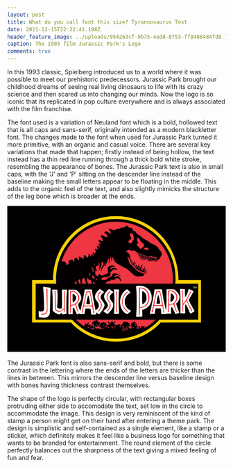 ```yaml
---
layout: post
title: What do you call font this size? Tyrannosaurus Text
date: 2021-12-15T22:22:41.198Z
header_feature_image: ../uploads/954263cf-9b75-4edd-8753-ff8488484fd8.jpeg
caption: The 1993 film Jurassic Park's Logo
comments: true
---
```

In this 1993 classic, Spielberg introduced us to a world where it was possible to meet our prehistoric predecessors. Jurassic Park brought our childhood dreams of seeing real living dinosaurs to life with its crazy science and then scared us into changing our minds. Now the logo is so iconic that its replicated in pop culture everywhere and is always associated with the film franchise.

The font used is a variation of Neuland font which is a bold, hollowed text that is all caps and sans-serif, originally intended as a modern blackletter font. The changes made to the font when used for Jurassic Park turned it more primitive, with an organic and casual voice. There are several key variations that made that happen; firstly instead of being hollow, the text instead has a thin red line running through a thick bold white stroke, resembling the appearance of bones. The Jurassic Park text is also in small caps, with the 'J' and 'P' sitting on the descender line instead of the baseline making the small letters appear to be floating in the middle. This adds to the organic feel of the text, and also slightly mimicks the structure of the leg bone which is broader at the ends.

![Jurassic Park logo - Source: IMDB](../uploads/d9021b30-76e1-4864-be96-e0a7fa3e51ce.jpeg "Jurassic Park logo - Source: IMDB")

The Jurassic Park font is also sans-serif and bold, but there is some contrast in the lettering where the ends of the letters are thicker than the lines in between. This mirrors the descender line versus baseline design with bones having thickness contrast themselves.

The shape of the logo is perfectly circular, with rectangular boxes protruding either side to accomodate the text, set low in the circle to accommodate the image. This design is very reminiscent of the kind of stamp a person might get on their hand after entering a theme park. The design is simplistic and self-contained as a single element, like a stamp or a sticker, which definitely makes it feel like a business logo for something that wants to be branded for entertainment. The round element of the circle perfectly balances out the sharpness of the text giving a mixed feeling of fun and fear.



![]()